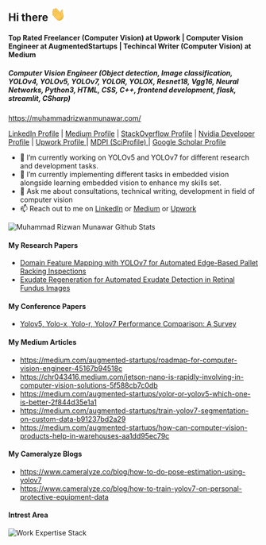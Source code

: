 <h2> Hi there <img src="https://github.com/ABSphreak/ABSphreak/blob/master/gifs/Hi.gif" width="30px"></h2>
<div align="left" width="50">


#### Top Rated Freelancer (Computer Vision) at Upwork | Computer Vision Engineer at AugmentedStartups | Techincal Writer (Computer Vision) at Medium
##### Computer Vision Engineer (Object detection, Image classification, YOLOv4, YOLOv5, YOLOv7, YOLOR, YOLOX, Resnet18, Vgg16, Neural Networks, Python3, HTML, CSS, C++, frontend development, flask, streamlit, CSharp)

https://muhammadrizwanmunawar.com/
 
<a href = "https://www.linkedin.com/in/muhammadrizwanmunawar/">LinkedIn Profile</a> | <a href= "https://chr043416.medium.com/">Medium Profile</a> |
<a href = "https://stackoverflow.com/users/13109683/muhammad-rizwan-munawar">StackOverflow Profile</a> | <a href="https://forums.developer.nvidia.com/u/muhammadrizwanmunawar/"> Nvidia Developer Profile</a> | <a href="https://www.upwork.com/freelancers/~0113b0ca61867c1652"> Upwork Profile </a> | <a href="https://sciprofiles.com/profile/muhammadrizwanmunawar"> MDPI (SciProfile) </a> | <a href="https://scholar.google.com/citations?hl=en&user=B35Ksc4AAAAJ"> Google Scholar Profile </a>

- 🔭 I’m currently working on YOLOv5 and YOLOv7 for different research and development tasks.
- 🌱 I’m currently implementing different tasks in embedded vision alongside learning embedded vision to enhance my skills set.
- 💬 Ask me about consultations, technical writing, development in field of computer vision
- 📫 Reach out to me on <a href = "https://www.linkedin.com/in/muhammadrizwanmunawar/">LinkedIn</a> or <a href= "https://chr043416.medium.com/">Medium</a> or 
 <a href="https://www.upwork.com/freelancers/~0113b0ca61867c1652?s=1031626803146899456">Upwork</a>

 
 <img src = "https://github-readme-stats.vercel.app/api?username=RizwanMunawar&include_all_commits=true&count_private=true&show_icons=true&line_height=35&title_color=2192FF&icon_color=38E54D&text_color=000000&border_color=2192FF" alt="Muhammad Rizwan Munawar Github Stats">
   
 



#### My Research Papers
- <a href="https://www.mdpi.com/1424-8220/22/18/6927">Domain Feature Mapping with YOLOv7 for Automated Edge-Based Pallet Racking Inspections</a>
- <a href="https://ieeexplore.ieee.org/document/9885192">Exudate Regeneration for Automated Exudate Detection in Retinal Fundus Images</a>

 #### My Conference Papers
- <a href="https://aircconline.com/csit/papers/vol12/csit121602.pdf">Yolov5, Yolo-x, Yolo-r, Yolov7 Performance Comparison: A Survey</a>

 
#### My Medium Articles
- https://medium.com/augmented-startups/roadmap-for-computer-vision-engineer-45167b94518c
- https://chr043416.medium.com/jetson-nano-is-rapidly-involving-in-computer-vision-solutions-5f588cb7c0db
- https://medium.com/augmented-startups/yolor-or-yolov5-which-one-is-better-2f844d35e1a1
- https://medium.com/augmented-startups/train-yolov7-segmentation-on-custom-data-b91237bd2a29
- https://medium.com/augmented-startups/how-can-computer-vision-products-help-in-warehouses-aa1dd95ec79c

 
#### My Cameralyze Blogs
 - https://www.cameralyze.co/blog/how-to-do-pose-estimation-using-yolov7
 - https://www.cameralyze.co/blog/how-to-train-yolov7-on-personal-protective-equipment-data

 #### Intrest Area
![Work Expertise Stack](https://user-images.githubusercontent.com/62513924/202123663-5d3866b6-09ab-4cb5-aace-709ec8fdb389.png)
